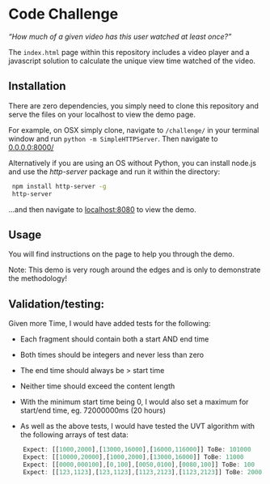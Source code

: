 # Code Challenge
_“How much of a given video has this user watched at least once?”_

The `index.html` page within this repository includes a video player and a javascript solution to calculate the unique view time watched of the video.

## Installation
There are zero dependencies, you simply need to clone this repository and serve the files on your localhost to view the demo page.

For example, on OSX simply clone, navigate to `/challenge/` in your terminal window and run `python -m SimpleHTTPServer`. Then navigate to [0.0.0.0:8000/](http://0.0.0.0:8000/)

Alternatively if you are using an OS without Python, you can install node.js and use the _http-server_ package and run it within the directory:
```bash
 npm install http-server -g
 http-server
```
...and then navigate to [localhost:8080](http://localhost:8080/) to view the demo.

## Usage
You will find instructions on the page to help you through the demo.

Note: This demo is very rough around the edges and is only to demonstrate the methodology!


## Validation/testing:
Given more Time, I would have added tests for the following:
- Each fragment should contain both a start AND end time
- Both times should be integers and never less than zero
- The end time should always be > start time
- Neither time should exceed the content length
- With the minimum start time being 0, I would also set a maximum for start/end time, eg. 72000000ms (20 hours)

- As well as the above tests, I would have tested the UVT algorithm with the following arrays of test data:

```javascript
    Expect: [[1000,2000],[13000,16000],[16000,116000]] ToBe: 101000     //simple array
    Expect: [[10000,20000],[1000,2000],[13000,16000]] ToBe: 11000       //unordered array
    Expect: [[0000,000100],[0,100],[0050,0100],[0080,100]] ToBe: 100    //preceding zeros
    Expect: [[123,1123],[123,1123],[1123,2123],[1123,2123]] ToBe: 2000  //duplicate times
````